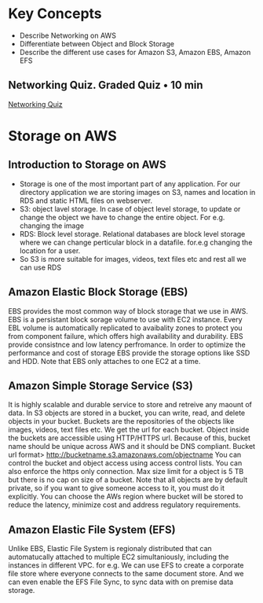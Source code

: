 # Key Concepts
* Describe Networking on AWS
* Differentiate between Object and Block Storage
* Describe the different use cases for Amazon S3, Amazon EBS, Amazon EFS

## Networking Quiz. Graded Quiz • 10 min
[Networking Quiz](images/Networking%20Quiz.png)

# Storage on AWS
## Introduction to Storage on AWS
* Storage is one of the most important part of any application. For our directory application we are storing images on S3, names and location in RDS and static HTML files on webserver.
* S3: object lavel storage. In case of object level storage, to update or change the object we have to change the entire object. For e.g. changing the image
* RDS: Block level storage. Relational databases are block level storage where we can change perticular block in a datafile. for.e.g changing the location for a user.
* So S3 is more suitable for images, videos, text files etc and rest all we can use RDS

## Amazon Elastic Block Storage (EBS)
EBS provides the most common way of block storage that we use in AWS. EBS is a persistant block sorage volume to use with EC2 instance. Every EBL volume is automatically replicated to avaibality zones to protect you from component failure, which offers high availability and durability. EBS provide consistnce and low latency perfromance. In order to optimize the performance and cost of storage EBS provide the storage options like SSD and HDD. Note that EBS only attaches to one EC2 at a time.

## Amazon Simple Storage Service (S3)
It is highly scalable and durable service to store and retreive any maount of data. In S3 objects are stored in a bucket, you can write, read, and delete objects in your bucket. Buckets are the repositories of the objects like images, videos, text files etc. We get the url for each bucket.  Object inside the buckets are accessible using HTTP/HTTPS url. Because of this, bucket name should be unique across AWS and it should be DNS compliant.
Bucket url format> http://bucketname.s3.amazonaws.com/objectname
You can control the bucket and object access using access control lists. You can also enforce the https only connection. Max size limit for a object is 5 TB but there is no cap on size of a bucket. Note that all objects are by default private, so if you want to give someone access to it, you must do it explicitly.
You can choose the AWs region where bucket will be stored to reduce the latency, minimize cost and address regulatory requirements.

## Amazon Elastic File System (EFS)
Unlike EBS, Elastic File System is regionaly distributed that can automatucally attached to multiple EC2 simultaniously, including the instances in different VPC.
for e.g. We can use EFS to create a corporate file store where everyone connects to the same document store. And we can even enable the EFS File Sync, to sync data with on premise data storage.

